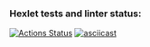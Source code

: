 ### Hexlet tests and linter status:
[![Actions Status](https://github.com/Warckut/frontend-project-46/workflows/hexlet-check/badge.svg)](https://github.com/Warckut/frontend-project-46/actions) 
[![asciicast](https://asciinema.org/a/OXotXdlP49jgA6KJdagUrlzhZ.png)](https://asciinema.org/a/OXotXdlP49jgA6KJdagUrlzhZ)  